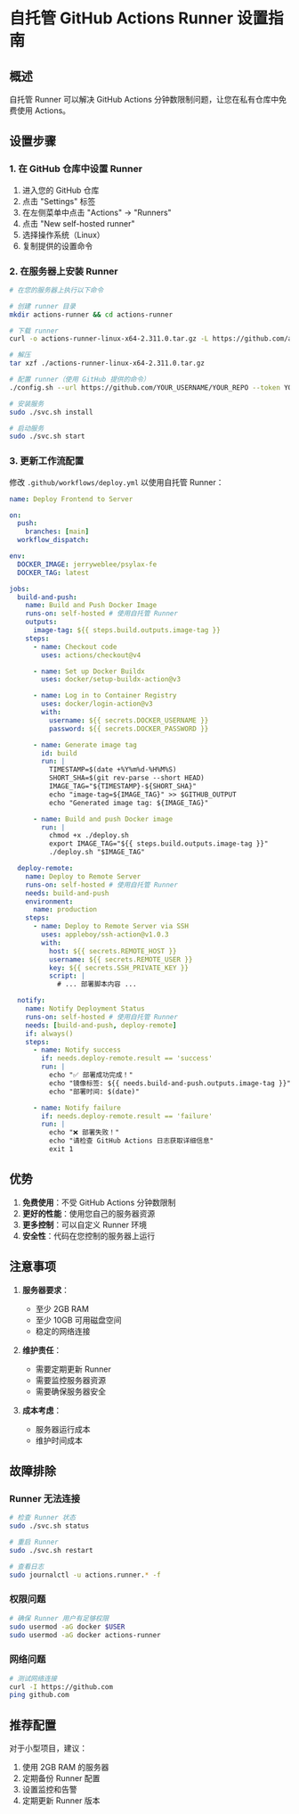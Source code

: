 # 自托管 GitHub Actions Runner 设置指南

## 概述

自托管 Runner 可以解决 GitHub Actions 分钟数限制问题，让您在私有仓库中免费使用 Actions。

## 设置步骤

### 1. 在 GitHub 仓库中设置 Runner

1. 进入您的 GitHub 仓库
2. 点击 "Settings" 标签
3. 在左侧菜单中点击 "Actions" → "Runners"
4. 点击 "New self-hosted runner"
5. 选择操作系统（Linux）
6. 复制提供的设置命令

### 2. 在服务器上安装 Runner

```bash
# 在您的服务器上执行以下命令

# 创建 runner 目录
mkdir actions-runner && cd actions-runner

# 下载 runner
curl -o actions-runner-linux-x64-2.311.0.tar.gz -L https://github.com/actions/runner/releases/download/v2.311.0/actions-runner-linux-x64-2.311.0.tar.gz

# 解压
tar xzf ./actions-runner-linux-x64-2.311.0.tar.gz

# 配置 runner（使用 GitHub 提供的命令）
./config.sh --url https://github.com/YOUR_USERNAME/YOUR_REPO --token YOUR_TOKEN

# 安装服务
sudo ./svc.sh install

# 启动服务
sudo ./svc.sh start
```

### 3. 更新工作流配置

修改 `.github/workflows/deploy.yml` 以使用自托管 Runner：

```yaml
name: Deploy Frontend to Server

on:
  push:
    branches: [main]
  workflow_dispatch:

env:
  DOCKER_IMAGE: jerryweblee/psylax-fe
  DOCKER_TAG: latest

jobs:
  build-and-push:
    name: Build and Push Docker Image
    runs-on: self-hosted # 使用自托管 Runner
    outputs:
      image-tag: ${{ steps.build.outputs.image-tag }}
    steps:
      - name: Checkout code
        uses: actions/checkout@v4

      - name: Set up Docker Buildx
        uses: docker/setup-buildx-action@v3

      - name: Log in to Container Registry
        uses: docker/login-action@v3
        with:
          username: ${{ secrets.DOCKER_USERNAME }}
          password: ${{ secrets.DOCKER_PASSWORD }}

      - name: Generate image tag
        id: build
        run: |
          TIMESTAMP=$(date +%Y%m%d-%H%M%S)
          SHORT_SHA=$(git rev-parse --short HEAD)
          IMAGE_TAG="${TIMESTAMP}-${SHORT_SHA}"
          echo "image-tag=${IMAGE_TAG}" >> $GITHUB_OUTPUT
          echo "Generated image tag: ${IMAGE_TAG}"

      - name: Build and push Docker image
        run: |
          chmod +x ./deploy.sh
          export IMAGE_TAG="${{ steps.build.outputs.image-tag }}"
          ./deploy.sh "$IMAGE_TAG"

  deploy-remote:
    name: Deploy to Remote Server
    runs-on: self-hosted # 使用自托管 Runner
    needs: build-and-push
    environment:
      name: production
    steps:
      - name: Deploy to Remote Server via SSH
        uses: appleboy/ssh-action@v1.0.3
        with:
          host: ${{ secrets.REMOTE_HOST }}
          username: ${{ secrets.REMOTE_USER }}
          key: ${{ secrets.SSH_PRIVATE_KEY }}
          script: |
            # ... 部署脚本内容 ...

  notify:
    name: Notify Deployment Status
    runs-on: self-hosted # 使用自托管 Runner
    needs: [build-and-push, deploy-remote]
    if: always()
    steps:
      - name: Notify success
        if: needs.deploy-remote.result == 'success'
        run: |
          echo "✅ 部署成功完成！"
          echo "镜像标签: ${{ needs.build-and-push.outputs.image-tag }}"
          echo "部署时间: $(date)"

      - name: Notify failure
        if: needs.deploy-remote.result == 'failure'
        run: |
          echo "❌ 部署失败！"
          echo "请检查 GitHub Actions 日志获取详细信息"
          exit 1
```

## 优势

1. **免费使用**：不受 GitHub Actions 分钟数限制
2. **更好的性能**：使用您自己的服务器资源
3. **更多控制**：可以自定义 Runner 环境
4. **安全性**：代码在您控制的服务器上运行

## 注意事项

1. **服务器要求**：

   - 至少 2GB RAM
   - 至少 10GB 可用磁盘空间
   - 稳定的网络连接

2. **维护责任**：

   - 需要定期更新 Runner
   - 需要监控服务器资源
   - 需要确保服务器安全

3. **成本考虑**：
   - 服务器运行成本
   - 维护时间成本

## 故障排除

### Runner 无法连接

```bash
# 检查 Runner 状态
sudo ./svc.sh status

# 重启 Runner
sudo ./svc.sh restart

# 查看日志
sudo journalctl -u actions.runner.* -f
```

### 权限问题

```bash
# 确保 Runner 用户有足够权限
sudo usermod -aG docker $USER
sudo usermod -aG docker actions-runner
```

### 网络问题

```bash
# 测试网络连接
curl -I https://github.com
ping github.com
```

## 推荐配置

对于小型项目，建议：

1. 使用 2GB RAM 的服务器
2. 定期备份 Runner 配置
3. 设置监控和告警
4. 定期更新 Runner 版本
